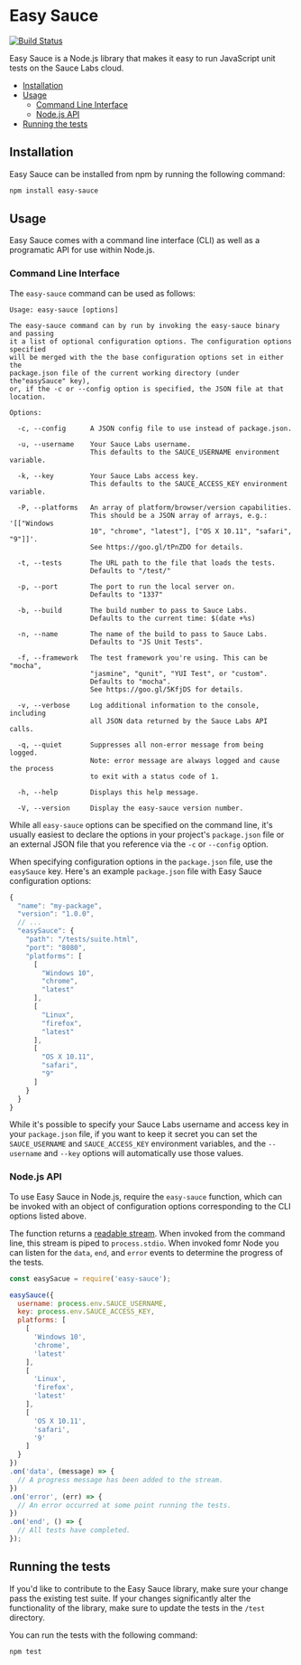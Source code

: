 # Easy Sauce

[![Build Status](https://secure.travis-ci.org/philipwalton/easy-sauce.png)](http://travis-ci.org/philipwalton/easy-sauce)

Easy Sauce is a Node.js library that makes it easy to run JavaScript unit tests on the Sauce Labs cloud.

* [Installation](#installation)
* [Usage](#usage)
  * [Command Line Interface](#command-line-interface)
  * [Node.js API](#nodejs-api)
* [Running the tests](#running-the-tests)



## Installation

Easy Sauce can be installed from npm by running the following command:

```sh
npm install easy-sauce
```

## Usage

Easy Sauce comes with a command line interface (CLI) as well as a programatic API for use within Node.js.

### Command Line Interface

The `easy-sauce` command can be used as follows:

```
Usage: easy-sauce [options]

The easy-sauce command can by run by invoking the easy-sauce binary and passing
it a list of optional configuration options. The configuration options specified
will be merged with the the base configuration options set in either the
package.json file of the current working directory (under the"easySauce" key),
or, if the -c or --config option is specified, the JSON file at that location.

Options:

  -c, --config      A JSON config file to use instead of package.json.

  -u, --username    Your Sauce Labs username.
                    This defaults to the SAUCE_USERNAME environment variable.

  -k, --key         Your Sauce Labs access key.
                    This defaults to the SAUCE_ACCESS_KEY environment variable.

  -P, --platforms   An array of platform/browser/version capabilities.
                    This should be a JSON array of arrays, e.g.: '[["Windows
                    10", "chrome", "latest"], ["OS X 10.11", "safari", "9"]]'.
                    See https://goo.gl/tPnZDO for details.

  -t, --tests       The URL path to the file that loads the tests.
                    Defaults to "/test/"

  -p, --port        The port to run the local server on.
                    Defaults to "1337"

  -b, --build       The build number to pass to Sauce Labs.
                    Defaults to the current time: $(date +%s)

  -n, --name        The name of the build to pass to Sauce Labs.
                    Defaults to "JS Unit Tests".

  -f, --framework   The test framework you're using. This can be "mocha",
                    "jasmine", "qunit", "YUI Test", or "custom".
                    Defaults to "mocha".
                    See https://goo.gl/5KfjDS for details.

  -v, --verbose     Log additional information to the console, including
                    all JSON data returned by the Sauce Labs API calls.

  -q, --quiet       Suppresses all non-error message from being logged.
                    Note: error message are always logged and cause the process
                    to exit with a status code of 1.

  -h, --help        Displays this help message.

  -V, --version     Display the easy-sauce version number.
```

While all `easy-sauce` options can be specified on the command line, it's usually easiest to declare the options in your project's `package.json` file or an external JSON file that you reference via the `-c` or `--config` option.

When specifying configuration options in the `package.json` file, use the `easySauce` key. Here's an example `package.json` file with Easy Sauce configuration options:

```js
{
  "name": "my-package",
  "version": "1.0.0",
  // ...
  "easySauce": {
    "path": "/tests/suite.html",
    "port": "8080",
    "platforms": [
      [
        "Windows 10",
        "chrome",
        "latest"
      ],
      [
        "Linux",
        "firefox",
        "latest"
      ],
      [
        "OS X 10.11",
        "safari",
        "9"
      ]
    }
  }
}
```

While it's possible to specify your Sauce Labs username and access key in your `package.json` file, if you want to keep it secret you can set the `SAUCE_USERNAME` and `SAUCE_ACCESS_KEY` environment variables, and the `--username` and `--key` options will automatically use those values.

### Node.js API

To use Easy Sauce in Node.js, require the `easy-sauce` function, which can be invoked with an object of configuration options corresponding to the CLI options listed above.

The function returns a [readable stream](https://nodejs.org/api/stream.html#stream_class_stream_readable). When invoked from the command line, this stream is piped to `process.stdio`. When invoked fomr Node you can listen for the `data`, `end`, and `error` events to determine the progress of the tests.

```js
const easySacue = require('easy-sauce');

easySauce({
  username: process.env.SAUCE_USERNAME,
  key: process.env.SAUCE_ACCESS_KEY,
  platforms: [
    [
      'Windows 10',
      'chrome',
      'latest'
    ],
    [
      'Linux',
      'firefox',
      'latest'
    ],
    [
      'OS X 10.11',
      'safari',
      '9'
    ]
  }
})
.on('data', (message) => {
  // A progress message has been added to the stream.
})
.on('error', (err) => {
  // An error occurred at some point running the tests.
})
.on('end', () => {
  // All tests have completed.
});
```

## Running the tests

If you'd like to contribute to the Easy Sauce library, make sure your change pass the existing test suite. If your changes significantly alter the functionality of the library, make sure to update the tests in the `/test` directory.

You can run the tests with the following command:

```
npm test
```
